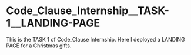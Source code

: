 # Code_Clause_Internship__TASK-1__LANDING-PAGE
This is the TASK 1 of Code_Clause Internship. Here I deployed a LANDING PAGE for a Christmas gifts.
